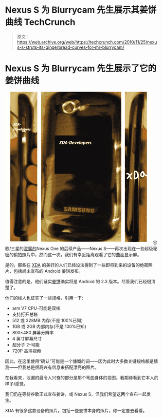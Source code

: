 # Nexus S 为 Blurrycam 先生展示其姜饼曲线 TechCrunch

> 原文：<https://web.archive.org/web/https://techcrunch.com/2010/11/25/nexus-s-struts-its-gingerbread-curves-for-mr-blurrycam/>

# Nexus S 为 Blurrycam 先生展示了它的姜饼曲线

![](img/2d78775b60f7184af7c63bb9a57d1d93.png "Nexus S")
谷歌/三星的[泄露的](https://web.archive.org/web/20221006074324/http://search.beta.techcrunch.com/query.php?s=nexus+s)Nexus One 的后续产品——Nexus S——再次出现在一些超级秘密的偷拍照片中，然而这一次，我们有幸近距离观看了它的曲面显示屏。

是的，那些在 [XDA](https://web.archive.org/web/20221006074324/http://www.xda-developers.com/android/xda-exclusive-gingerbread-2-3-nexus-s-pictures/) 的美好的人们已经设法得到了一些即将到来的设备的绝密照片，包括尚未宣布的 Android 姜饼发布。

值得注意的是，他们证实[姜饼](https://web.archive.org/web/20221006074324/http://search.beta.techcrunch.com/query.php?s=gingerbread)确实将是 Android 的 2.3 版本。尽管我们已经很清楚了。

他们的线人也证实了一些规格，引用一下:

*   arm V7 CPU–可能是双核
*   支持打开总帐
*   512 或 328MB 内存(不是 100%已知)
*   1GB 或 2GB 内部内存(不是 100%已知)
*   800×480 屏幕分辨率
*   4 英寸屏幕尺寸
*   超分子 2–可能
*   720P 高清视频

因此，在这里使用“确认”可能是一个慷慨的词——因为此时大多数关键规格都是猜测——但我总是很高兴有信息来搭配漂亮的图片。

在我看来，泄漏的最令人兴奋的部分是那个弯曲身体的视图。我期待看到它本人的样子/感觉。

我们仍在等待谷歌正式宣布姜饼，或 Nexus S，但我们希望这两个宣布一起发生。

XDA 有很多这款设备的照片，包括一些姜饼本身的照片，你一定要去看看。